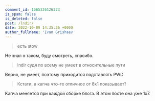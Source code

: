 ```yaml
---
comment_id: 1665326126323
is_spam: false
is_deleted: false
post: /lndir/
date: 2022-10-09 14:35:26 +0000
author_fullname: 'Ivan Grishaev'
---
```


> есть stow

Не знал о таком, буду смотреть, спасибо.

> lndir судя по всему не умеет в относительные пути

Верно, не умеет, поэтому приходится подставлять PWD

> Кстати, а капча что-то отличное от 8x1 показывает?

Капча меняется при каждой сборке блога. В этом посте она уже 1x7.

